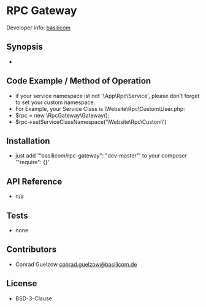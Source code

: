 RPC Gateway
================================================

Developer info: [basilicom](http://basilicom.de/)

## Synopsis

* 

## Code Example / Method of Operation

* if your service namespace ist not '\App\Rpc\Service', please don't forget to set your custom namespace.
* For Example, your Service Class is \Website\Rpc\Custom\User.php:
* $rpc = new \RpcGateway\Gateway();
* $rpc->setServiceClassNamespace('\\Website\\Rpc\\Custom\\')

## Installation

* just add '"basilicom/rpc-gateway": "dev-master"' to your composer '"require": {}'

## API Reference

* n/a

## Tests

* none

## Contributors

* Conrad Guelzow <conrad.guelzow@basilicom.de>

## License

* BSD-3-Clause
